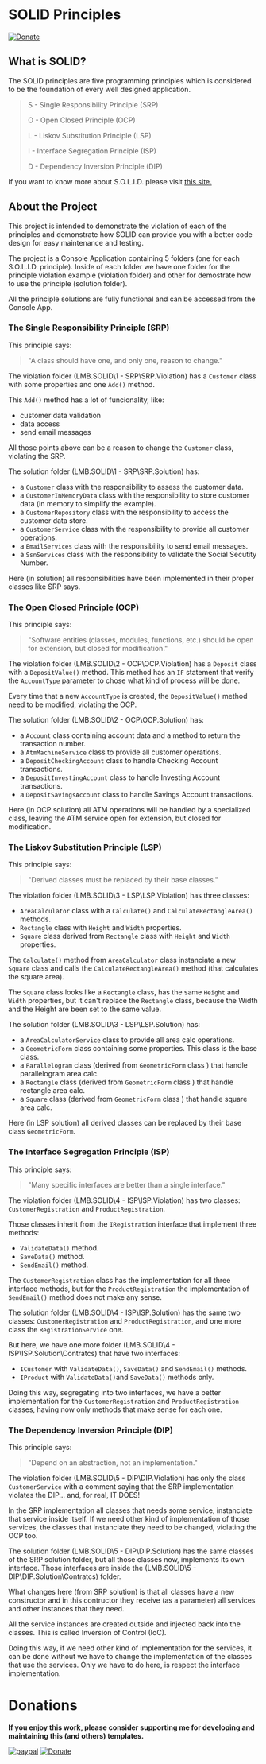 # SOLID Principles

[![Donate](https://img.shields.io/badge/Donate-PayPal.Me-green.svg)](http://paypal.me/leandroberti)

## What is SOLID?

The SOLID principles are five programming principles which is considered to be the foundation of every well designed application.


> S - Single Responsibility Principle (SRP)
> 
> O - Open Closed Principle (OCP)
> 
> L - Liskov Substitution Principle (LSP)
> 
> I - Interface Segregation Principle (ISP)
> 
> D - Dependency Inversion Principle (DIP)


If you want to know more about S.O.L.I.D. please visit [this site.](http://blog.gauffin.org/2012/05/solid-principles-with-real-world-examples/)


## About the Project

This project is intended to demonstrate the violation of each of the principles and demonstrate how SOLID can provide you with a better code design for easy maintenance and testing.

The project is a Console Application containing 5 folders (one for each S.O.L.I.D. principle). Inside of each folder we have one folder for the principle violation example (violation folder) and other for demostrate how to use the principle (solution folder).

All the principle solutions are fully functional and can be accessed from the Console App.

### The Single Responsibility Principle (SRP)

This principle says:

> "A class should have one, and only one, reason to change."

The violation folder (LMB.SOLID\1 - SRP\SRP.Violation) has a ```Customer``` class with some properties and one ```Add()``` method.

This ```Add()``` method has a lot of funcionality, like:

* customer data validation
* data access
* send email messages

All those points above can be a reason to change the ```Customer``` class, violating the SRP.

The solution folder (LMB.SOLID\1 - SRP\SRP.Solution) has:

* a ```Customer``` class with the responsibility to assess the customer data.
* a ```CustomerInMemoryData``` class with the responsibility to store customer data (in memory to simplify the example).
* a ```CustomerRepository``` class with the responsibility to access the customer data store.
* a ```CustomerService``` class with the responsibility to provide all customer operations.
* a ```EmailServices``` class with the responsibility to send email messages.
* a ```SsnServices``` class with the responsibility to validate the Social Secutity Number.

Here (in solution) all responsibilities have been implemented in their proper classes like SRP says.

### The Open Closed Principle (OCP)

This principle says:

> "Software entities (classes, modules, functions, etc.) should be open for extension, but closed for modification."

The violation folder (LMB.SOLID\2 - OCP\OCP.Violation) has a ```Deposit``` class with a ```DepositValue()``` method. This method has an ```IF``` statement that verify the ```AccountType``` parameter to chose what kind of process will be done.

Every time that a new ```AccountType``` is created, the ```DepositValue()``` method need to be modified, violating the OCP.

The solution folder (LMB.SOLID\2 - OCP\OCP.Solution) has:

* a ```Account``` class containing account data and a method to return the transaction number.
* a ```AtmMachineService``` class to provide all customer operations.
* a ```DepositCheckingAccount``` class to handle Checking Account transactions.
* a ```DepositInvestingAccount``` class to handle Investing Account transactions.
* a ```DepositSavingsAccount``` class to handle Savings Account transactions.

Here (in OCP solution) all ATM operations will be handled by a specialized class, leaving the ATM service open for extension, but closed for modification.

### The Liskov Substitution Principle (LSP)

This principle says:

> "Derived classes must be replaced by their base classes."

The violation folder (LMB.SOLID\3 - LSP\LSP.Violation) has three classes:

* ```AreaCalculator``` class with a ```Calculate()``` and ```CalculateRectangleArea()``` methods.
* ```Rectangle``` class with ```Height``` and ```Width``` properties.
* ```Square``` class derived from ```Rectangle``` class with ```Height``` and ```Width``` properties.

The ```Calculate()``` method from ```AreaCalculator``` class instanciate a new ```Square``` class and calls the ```CalculateRectangleArea()``` method (that calculates the square area).

The ```Square``` class looks like a ```Rectangle``` class, has the same ```Height``` and ```Width``` properties, but it can't replace the ```Rectangle``` class, because the Width and the Height are been set to the same value.

The solution folder (LMB.SOLID\3 - LSP\LSP.Solution) has:

* a ```AreaCalculatorService``` class to provide all area calc operations.
* a ```GeometricForm``` class containing some properties. This class is the base class.
* a ```Parallelogram``` class (derived from  ```GeometricForm``` class ) that handle parallelogram area calc.
* a ```Rectangle``` class (derived from  ```GeometricForm``` class ) that handle rectangle area calc.
* a ```Square``` class (derived from  ```GeometricForm``` class ) that handle square area calc.

Here (in LSP solution) all derived classes can be replaced by their base class ```GeometricForm```.

### The Interface Segregation Principle (ISP)

This principle says:

> "Many specific interfaces are better than a single interface."

The violation folder (LMB.SOLID\4 - ISP\ISP.Violation) has two classes: ```CustomerRegistration``` and ```ProductRegistration```.

Those classes inherit from the ```IRegistration``` interface that implement three methods:

* ```ValidateData()``` method.
* ```SaveData()``` method.
* ```SendEmail()``` method.

The ```CustomerRegistration``` class has the implementation for all three interface methods, but for the ```ProductRegistration``` the implementation of ```SendEmail()``` method does not make any sense.

The solution folder (LMB.SOLID\4 - ISP\ISP.Solution) has the same two classes: ```CustomerRegistration``` and ```ProductRegistration```, and one more class the ```RegistrationService``` one.

But here, we have one more folder (LMB.SOLID\4 - ISP\ISP.Solution\Contratcs) that have two interfaces:

* ```ICustomer``` with ```ValidateData()```, ```SaveData()``` and ```SendEmail()``` methods.
* ```IProduct``` with ```ValidateData()```and ```SaveData()``` methods only.

Doing this way, segregating into two interfaces, we have a better implementation for the ```CustomerRegistration``` and ```ProductRegistration``` classes, having now only methods that make sense for each one.

### The Dependency Inversion Principle (DIP)

This principle says:

> "Depend on an abstraction, not an implementation."

The violation folder (LMB.SOLID\5 - DIP\DIP.Violation) has only the class ```CustomerService``` with a comment saying that the SRP implementation violates the DIP... and, for real, IT DOES!

In the SRP implementation all classes that needs some service, instanciate that service inside itself. If we need other kind of implementation of those services, the classes that instanciate they need to be changed, violating the OCP too.

The solution folder (LMB.SOLID\5 - DIP\DIP.Solution) has the same classes of the SRP solution folder, but all those classes now, implements its own interface. Those interfaces are inside the (LMB.SOLID\5 - DIP\DIP.Solution\Contratcs) folder.

What changes here (from SRP solution) is that all classes have a new constructor and in this contructor they receive (as a parameter) all services and other instances that they need.

All the service instances are created outside and injected back into the classes. This is called Inversion of Control (IoC).

Doing this way, if we need other kind of implementation for the services, it can be done without we have to change the implementation of the classes that use the services. Only we have to do here, is respect the interface implementation.

# Donations

**If you enjoy this work, please consider supporting me for developing and maintaining this (and others) templates.**

[![paypal](https://www.paypalobjects.com/en_US/i/btn/btn_donateCC_LG.gif)](https://www.paypal.com/cgi-bin/webscr?cmd=_donations&business=26TY9QLTDWDSE&lc=US&item_name=leandroberti&item_number=github&currency_code=USD&bn=PP%2dDonationsBF%3abtn_donate_SM%2egif%3aNonHosted)
[![Donate](https://img.shields.io/badge/Donate-PayPal.Me-green.svg)](http://paypal.me/leandroberti)
